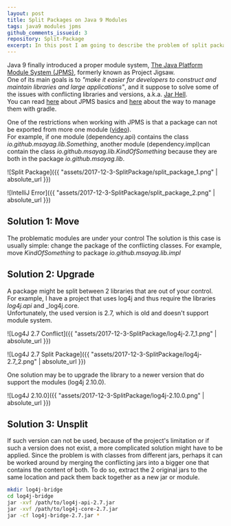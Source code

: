 ```yaml
---
layout: post
title: Split Packages on Java 9 Modules
tags: java9 modules jpms
github_comments_issueid: 3
repository: Split-Package
excerpt: In this post I am going to describe the problem of split package on Java 9 Module system and propose solutions to 3 possible cases (Move, Upgrade and Unsplit).
---
```


Java 9 finally introduced a proper module system, [The Java Platform Module System (JPMS)](http://openjdk.java.net/projects/jigsaw/spec), formerly known as Project Jigsaw.  
One of its main goals is to _"make it easier for developers to construct and maintain libraries and large applications"_,
and it suppose to solve some of the issues with conflicting libraries and versions, a.k.a. [Jar Hell](https://dzone.com/articles/what-is-jar-hell).  
You can read [here](http://blog.joda.org/2017/04/java-9-modules-jpms-basics.html) about JPMS basics and [here](https://guides.gradle.org/building-java-9-modules) about the way to manage them with gradle.

One of the restrictions when working with JPMS is that a package can not be exported from more one module ([video](https://www.youtube.com/watch?v=gtcTftvj0d0&feature=youtu.be&t=16m26s)).  
For example, if one module (dependency.api) contains the class _io.github.msayag.lib.Something_, another module (dependency.impl)can contain the class _io.github.msayag.lib.KindOfSomething_ because they are both in the package _io.github.msayag.lib_.  

![Split Package]({{ "assets/2017-12-3-SplitPackage/split_package_1.png" | absolute_url }})

![IntelliJ Error]({{ "assets/2017-12-3-SplitPackage/split_package_2.png" | absolute_url }}) 

## Solution 1: Move
The problematic modules are under your control
The solution is this case is usually simple: change the package of the conflicting classes.
For example, move _KindOfSomething_ to package _io.github.msayag.lib.impl_

## Solution 2: Upgrade
A package might be split between 2 libraries that are out of your control.  
For example, I have a project that uses log4j and thus require the libraries _log4j.api_ and _log4j.core.  
Unfortunately, the used version is 2.7, which is old and doesn't support module system.  

![Log4J 2.7 Conflict]({{ "assets/2017-12-3-SplitPackage/log4j-2.7_1.png" | absolute_url }})

![Log4J 2.7 Split Package]({{ "assets/2017-12-3-SplitPackage/log4j-2.7_2.png" | absolute_url }})

One solution may be to upgrade the library to a newer version that do support the modules (log4j 2.10.0).

![Log4J 2.10.0]({{ "assets/2017-12-3-SplitPackage/log4j-2.10.0.png" | absolute_url }})

## Solution 3: Unsplit
If such version can not be used, because of the project's limitation or if such a version does not exist, a more complicated solution might have to be applied.
Since the problem is with classes from different jars, perhaps it can be worked around by merging the conflicting jars into a bigger one that contains the content of both.
To do so, extract the 2 original jars to the same location and pack them back together as a new jar or module.

```sh
mkdir log4j-bridge
cd log4j-bridge
jar -xvf /path/to/log4j-api-2.7.jar
jar -xvf /path/to/log4j-core-2.7.jar
jar -cf log4j-bridge-2.7.jar *
```
